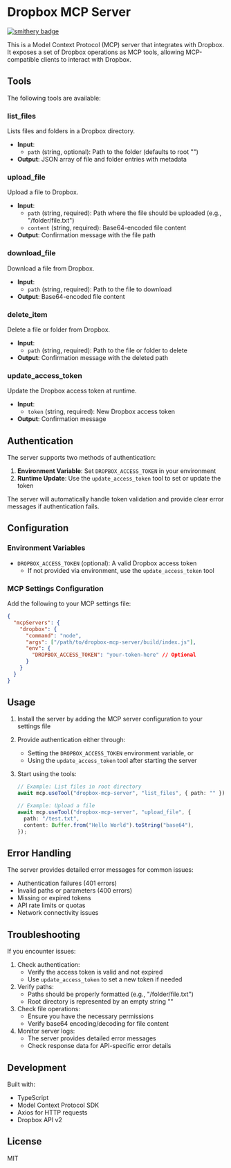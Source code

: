 # Dropbox MCP Server

[![smithery badge](https://smithery.ai/badge/@amgadabdelhafez/Dropbox-MCP-Server)](https://smithery.ai/server/@amgadabdelhafez/Dropbox-MCP-Server)

This is a Model Context Protocol (MCP) server that integrates with Dropbox. It exposes a set of Dropbox operations as MCP tools, allowing MCP-compatible clients to interact with Dropbox.

## Tools

The following tools are available:

### list_files

Lists files and folders in a Dropbox directory.

- **Input**:
  - `path` (string, optional): Path to the folder (defaults to root "")
- **Output**: JSON array of file and folder entries with metadata

### upload_file

Upload a file to Dropbox.

- **Input**:
  - `path` (string, required): Path where the file should be uploaded (e.g., "/folder/file.txt")
  - `content` (string, required): Base64-encoded file content
- **Output**: Confirmation message with the file path

### download_file

Download a file from Dropbox.

- **Input**:
  - `path` (string, required): Path to the file to download
- **Output**: Base64-encoded file content

### delete_item

Delete a file or folder from Dropbox.

- **Input**:
  - `path` (string, required): Path to the file or folder to delete
- **Output**: Confirmation message with the deleted path

### update_access_token

Update the Dropbox access token at runtime.

- **Input**:
  - `token` (string, required): New Dropbox access token
- **Output**: Confirmation message

## Authentication

The server supports two methods of authentication:

1. **Environment Variable**: Set `DROPBOX_ACCESS_TOKEN` in your environment
2. **Runtime Update**: Use the `update_access_token` tool to set or update the token

The server will automatically handle token validation and provide clear error messages if authentication fails.

## Configuration

### Environment Variables

- `DROPBOX_ACCESS_TOKEN` (optional): A valid Dropbox access token
  - If not provided via environment, use the `update_access_token` tool

### MCP Settings Configuration

Add the following to your MCP settings file:

```json
{
  "mcpServers": {
    "dropbox": {
      "command": "node",
      "args": ["/path/to/dropbox-mcp-server/build/index.js"],
      "env": {
        "DROPBOX_ACCESS_TOKEN": "your-token-here" // Optional
      }
    }
  }
}
```

## Usage

1. Install the server by adding the MCP server configuration to your settings file
2. Provide authentication either through:
   - Setting the `DROPBOX_ACCESS_TOKEN` environment variable, or
   - Using the `update_access_token` tool after starting the server
3. Start using the tools:

   ```typescript
   // Example: List files in root directory
   await mcp.useTool("dropbox-mcp-server", "list_files", { path: "" });

   // Example: Upload a file
   await mcp.useTool("dropbox-mcp-server", "upload_file", {
     path: "/test.txt",
     content: Buffer.from("Hello World").toString("base64"),
   });
   ```

## Error Handling

The server provides detailed error messages for common issues:

- Authentication failures (401 errors)
- Invalid paths or parameters (400 errors)
- Missing or expired tokens
- API rate limits or quotas
- Network connectivity issues

## Troubleshooting

If you encounter issues:

1. Check authentication:
   - Verify the access token is valid and not expired
   - Use `update_access_token` to set a new token if needed
2. Verify paths:
   - Paths should be properly formatted (e.g., "/folder/file.txt")
   - Root directory is represented by an empty string ""
3. Check file operations:
   - Ensure you have the necessary permissions
   - Verify base64 encoding/decoding for file content
4. Monitor server logs:
   - The server provides detailed error messages
   - Check response data for API-specific error details

## Development

Built with:

- TypeScript
- Model Context Protocol SDK
- Axios for HTTP requests
- Dropbox API v2

## License

MIT
